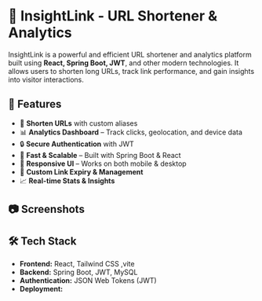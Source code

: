 # 🚀 InsightLink - URL Shortener & Analytics  

InsightLink is a powerful and efficient URL shortener and analytics platform built using **React, Spring Boot, JWT**, and other modern technologies. It allows users to shorten long URLs, track link performance, and gain insights into visitor interactions.

## 🌟 Features  
- 🔗 **Shorten URLs** with custom aliases  
- 📊 **Analytics Dashboard** – Track clicks, geolocation, and device data  
- 🔒 **Secure Authentication** with JWT  
- 🚀 **Fast & Scalable** – Built with Spring Boot & React  
- 📱 **Responsive UI** – Works on both mobile & desktop  
- 📌 **Custom Link Expiry & Management**  
- 📈 **Real-time Stats & Insights**  

## 📷 Screenshots  


## 🛠️ Tech Stack  
- **Frontend:** React, Tailwind CSS ,vite 
- **Backend:** Spring Boot, JWT, MySQL  
- **Authentication:** JSON Web Tokens (JWT)  
- **Deployment:** 

